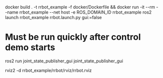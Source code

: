 docker build . -t rrbot_example -f docker/Dockerfile && docker run -it --rm --name rrbot_example --net host -e ROS_DOMAIN_ID rrbot_example ros2 launch rrbot_example rrbot.launch.py gui:=false

# Must be run quickly after control demo starts
ros2 run joint_state_publisher_gui joint_state_publisher_gui

rviz2 -d rrbot_example/rrbot/rviz/rrbot.rviz


